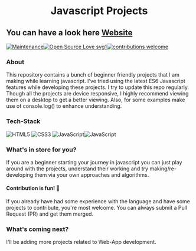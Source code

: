 <h1 align = "center"> Javascript Projects </h1>

## You can have a look here <a href=""> Website </a>

[![Maintenance](https://img.shields.io/badge/Maintained%3F-yes-green.svg)](https://GitHub.com/Naereen/StrapDown.js/graphs/commit-activity)[![Open Source Love svg1](https://badges.frapsoft.com/os/v1/open-source.svg?v=103)](https://github.com/ellerbrock/open-source-badges/)[![contributions welcome](https://img.shields.io/badge/contributions-welcome-brightgreen.svg?style=flat)](https://github.com/dwyl/esta/issues)

### About 

This repository contains a bunch of beginner friendly projects that I am making while learning javascript. I've tried using the latest ES6 Javascript features while developing these projects. I try to update this repo regularly. Though all the projects are device responsive, I highly recommend viewing them on a desktop to get a better viewing. Also, for some examples make use of console.log() to enhance understanding.



###  Tech-Stack

<img alt="HTML5" src="https://img.shields.io/badge/html5%20-%23E34F26.svg?&style=for-the-badge&logo=html5&logoColor=white"/> <img alt="CSS3" src="https://img.shields.io/badge/css3%20-%231572B6.svg?&style=for-the-badge&logo=css3&logoColor=white"/> <img alt="JavaScript" src="https://img.shields.io/badge/javascript%20-%23323330.svg?&style=for-the-badge&logo=javascript&logoColor=%23F7DF1E"/><img alt="JavaScript" src="https://img.shields.io/badge/bootstrap%20-%23323330.svg?&style=for-the-badge&logo=bootstrap&logoColor=%\white"/>



###  What's in store for you?

If you are a beginner starting your journey in javascript you can just play around with the projects, understand their working and try making/re-developing them via your own approaches and algorithms.

#### Contribution is fun! 💚

If you already have had some experience with the language and have some projects to contribute, you're most welcome. You can always submit a Pull Request (PR) and get them merged.



###  What's coming next?

I'll be adding more projects related to Web-App development.